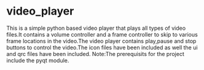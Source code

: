 # video_player
This is a simple python based video player that plays all types of video files.It contains a volume controller and a frame controller to
skip to various frame locations in the video.The video player contains play,pause and stop buttons to control the video.The icon files have
been included as well the ui and qrc files have been included.
Note:The prerequisits for the project include the pyqt module.
